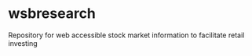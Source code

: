 # wsbresearch
Repository for web accessible stock market information to facilitate retail investing
